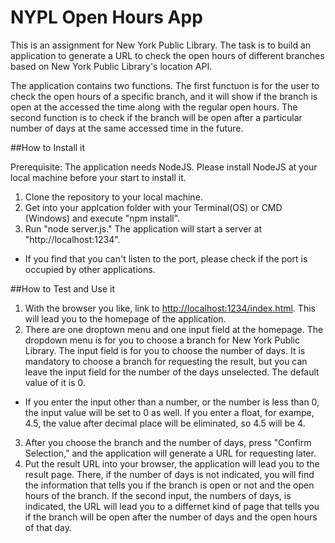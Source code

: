 # NYPL Open Hours App
This is an assignment for New York Public Library. The task is to build an application to generate a URL to check the open hours of different branches based on New York Public Library's location API.

The application contains two functions. The first functuon is for the user to check the open hours of a specific branch, and it will show if the branch is open at the accessed the time along with the regular open hours. The second function is to check if the branch will be open after a particular number of days at the same accessed time in the future. 

##How to Install it

Prerequisite: The application needs NodeJS. Please install NodeJS at your local machine before your start to install it.

1. Clone the repository to your local machine.
2. Get into your applcation folder with your Terminal(OS) or CMD (Windows) and execute "npm install".
3. Run "node server.js." The application will start a server at "http://localhost:1234".

* If you find that you can't listen to the port, please check if the port is occupied by other applications.


##How to Test and Use it

1. With the browser you like, link to [http://localhost:1234/index.html](http://localhost:1234/index.html). This will lead you to the homepage of the application.
2. There are one droptown menu and one input field at the homepage. The dropdown menu is for you to choose a branch for New York Public Library. The input field is for you to choose the number of days. It is mandatory to choose a branch for requesting the result, but you can leave the input field for the number of the days unselected. The default value of it is 0.

* If you enter the input other than a number, or the number is less than 0, the input value will be set to 0 as well. If you enter a float, for exampe, 4.5, the value after decimal place will be eliminated, so 4.5 will be 4.

3. After you choose the branch and the number of days, press "Confirm Selection," and the application will generate a URL for requesting later.
4. Put the result URL into your browser, the application will lead you to the result page. There, if the number of days is not indicated, you will find the information that tells you if the branch is open or not and the open hours of the branch. If the second input, the numbers of days, is indicated, the URL will lead you to a differnet kind of page that tells you if the branch will be open after the number of days and the open hours of that day.
